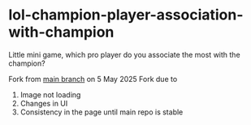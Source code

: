 # lol-champion-player-association-with-champion
Little mini game, which pro player do you associate the most with the champion?

Fork from <a href="https://github.com/Kianyte/lol-champion-player-association-with-champion">main branch</a> on 5 May 2025
Fork due to 
<ol>
  <li>Image not loading</li>
  <li>Changes in UI</li>
  <li>Consistency in the page until main repo is stable</li>
</ol>
